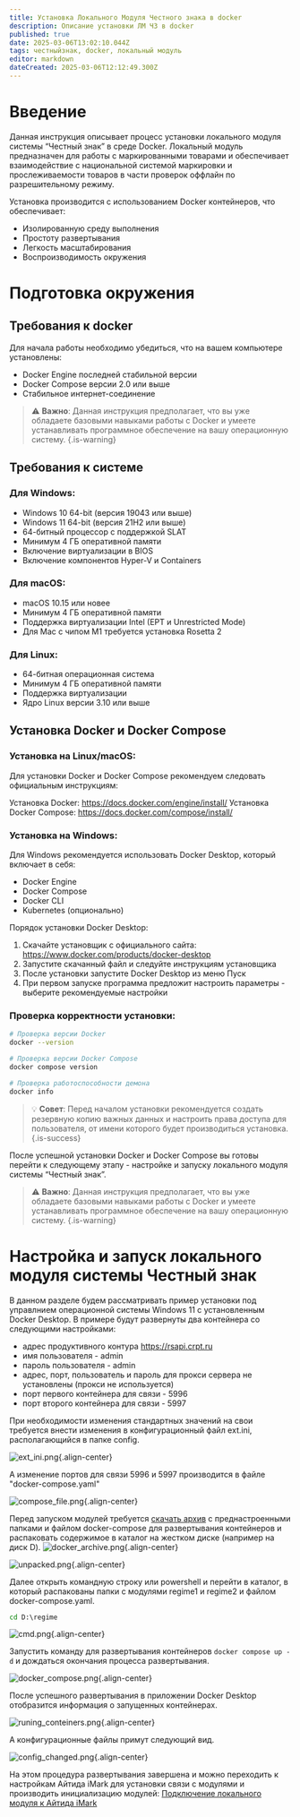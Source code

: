 ```yaml
---
title: Установка Локального Модуля Честного знака в docker
description: Описание установки ЛМ ЧЗ в docker
published: true
date: 2025-03-06T13:02:10.044Z
tags: честныйзнак, docker, локальный модуль
editor: markdown
dateCreated: 2025-03-06T12:12:49.300Z
---
```


# Введение
Данная инструкция описывает процесс установки локального модуля системы “Честный знак” в среде Docker. Локальный модуль предназначен для работы с маркированными товарами и обеспечивает взаимодействие с национальной системой маркировки и прослеживаемости товаров в части проверок оффлайн по разрешительному режиму.

Установка производится с использованием Docker контейнеров, что обеспечивает:

- Изолированную среду выполнения
- Простоту развертывания
- Легкость масштабирования
- Воспроизводимость окружения

# Подготовка окружения
## Требования к docker
Для начала работы необходимо убедиться, что на вашем компьютере установлены:

- Docker Engine последней стабильной версии
- Docker Compose версии 2.0 или выше
- Стабильное интернет-соединение

> ⚠️ **Важно**: Данная инструкция предполагает, что вы уже обладаете базовыми навыками работы с Docker и умеете устанавливать программное обеспечение на вашу операционную систему.
{.is-warning}

## Требования к системе 
### Для Windows:
- Windows 10 64-bit (версия 19043 или выше)
- Windows 11 64-bit (версия 21H2 или выше)
- 64-битный процессор с поддержкой SLAT
- Минимум 4 ГБ оперативной памяти
- Включение виртуализации в BIOS
- Включение компонентов Hyper-V и Containers
### Для macOS:
- macOS 10.15 или новее
- Минимум 4 ГБ оперативной памяти
- Поддержка виртуализации Intel (EPT и Unrestricted Mode)
- Для Mac с чипом M1 требуется установка Rosetta 2
### Для Linux:
- 64-битная операционная система
- Минимум 4 ГБ оперативной памяти
- Поддержка виртуализации
- Ядро Linux версии 3.10 или выше

## Установка Docker и Docker Compose
### Установка на Linux/macOS:
Для установки Docker и Docker Compose рекомендуем следовать официальным инструкциям:

Установка Docker: https://docs.docker.com/engine/install/ 
Установка Docker Compose: https://docs.docker.com/compose/install/  

### Установка на Windows:
Для Windows рекомендуется использовать Docker Desktop, который включает в себя:

- Docker Engine
- Docker Compose
- Docker CLI
- Kubernetes (опционально)

Порядок установки Docker Desktop:

1. Скачайте установщик с официального сайта: https://www.docker.com/products/docker-desktop 
2. Запустите скачанный файл и следуйте инструкциям установщика
3. После установки запустите Docker Desktop из меню Пуск
5. При первом запуске программа предложит настроить параметры - выберите рекомендуемые настройки

### Проверка корректности установки:

```bash
# Проверка версии Docker
docker --version

# Проверка версии Docker Compose
docker compose version

# Проверка работоспособности демона
docker info
```

> 💡 **Совет**: Перед началом установки рекомендуется создать резервную копию важных данных и настроить права доступа для пользователя, от имени которого будет производиться установка.
{.is-success}


После успешной установки Docker и Docker Compose вы готовы перейти к следующему этапу - настройке и запуску локального модуля системы “Честный знак”.

> ⚠️ **Важно**: Данная инструкция предполагает, что вы уже обладаете базовыми навыками работы с Docker и умеете устанавливать программное обеспечение на вашу операционную систему.
{.is-warning}

# Настройка и запуск локального модуля системы Честный знак

В данном разделе будем рассматривать пример установки под управлнием операционной системы Windows 11 с установленным Docker Desktop. В примере будут развернуты два контейнера со следующими настройками:

- адрес продуктивного контура https://rsapi.crpt.ru
- имя пользователя - admin
- пароль пользователя - admin
- адрес, порт, пользователь и пароль для прокси сервера не установлены (прокси не используется)
- порт первого контейнера для связи - 5996
- порт второго контейнера для связи - 5997


При необходимости  изменения стандартных значений на свои требуется внести изменения в конфигурационный файл ext.ini, располагающийся в папке config.

![ext_ini.png](/images/imark/lmdocker/ext_ini.png){.align-center}

А изменение портов для связи 5996 и 5997 производится в файле "docker-compose.yaml"

![compose_file.png](/images/imark/lmdocker/compose_file.png){.align-center}

Перед запуском модулей требуется [скачать архив](/images/imark/lmdocker/regime-docker.zip) с преднастроенными папками и файлом docker-compose для развертывания контейнеров и распаковать содержимое в каталог на жестком диске (например на диск D).
![docker_archive.png](/images/imark/lmdocker/docker_archive.png){.align-center}

![unpacked.png](/images/imark/lmdocker/unpacked.png){.align-center}

Далее открыть командную строку или powershell и перейти в каталог, в который распакованы папки с модулями regime1 и regime2 и файлом docker-compose.yaml.

```cmd
cd D:\regime
```

![cmd.png](/images/imark/lmdocker/cmd.png){.align-center}

Запустить команду для развертывания контейнеров `docker compose up -d` и дождаться окончания процесса развертывания.

![docker_compose.png](/images/imark/lmdocker/docker_compose.png){.align-center}

После успешного развертывания в приложении Docker Desktop отобразится информация о запущенных контейнерах.

![runing_conteiners.png](/images/imark/lmdocker/runing_conteiners.png){.align-center}

А конфигурационные файлы примут следующий вид.

![config_changed.png](/images/imark/lmdocker/config_changed.png){.align-center}

На этом процедура развертывания завершена и можно переходить к настройкам Айтида iMark для установки связи с модулями и производить инициализацию модулей: [Подключение локального модуля к Айтида iMark](/imark#подключение-локального-модуля-честного-знака)